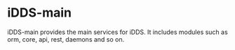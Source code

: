 iDDS-main
====

iDDS-main provides the main services for iDDS.
It includes modules such as orm, core, api, rest, daemons and so on.

